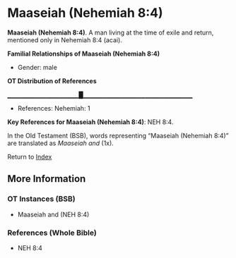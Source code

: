 # Maaseiah (Nehemiah 8:4)
**Maaseiah (Nehemiah 8:4)**. 
A man living at the time of exile and return, mentioned only in Nehemiah 8:4 (acai). 




**Familial Relationships of Maaseiah (Nehemiah 8:4)**


* Gender: male


**OT Distribution of References**

▁▁▁▁▁▁▁▁▁▁▁▁▁▁▁█▁▁▁▁▁▁▁▁▁▁▁▁▁▁▁▁▁▁▁▁▁▁▁
* References: Nehemiah: 1



**Key References for Maaseiah (Nehemiah 8:4)**: 
NEH 8:4. 


In the Old Testament (BSB), words representing “Maaseiah (Nehemiah 8:4)” are translated as 
*Maaseiah and* (1x). 




Return to [Index](00-Index.md)

## More Information

### OT Instances (BSB)

* Maaseiah and (NEH 8:4)



### References (Whole Bible)

* NEH 8:4



